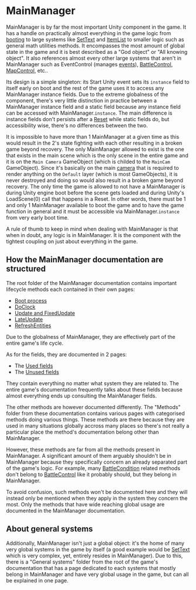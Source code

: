 # MainManager
MainManager is by far the most important Unity component in the game. It has a handle on practically almost everything in the game logic from [booting](Boot%20and%20reset%20process.md) to large systems like [SetText](../SetText/SetText.md) and [ItemList](../ItemList/ItemList.md) to smaller logic such as general math utilities methods. It encompasses the most amount of global state in the game and it is best described as a "God object" or "All knowing object". It also references almost every other large systems that aren't in MainManager such as EventControl (manages [events](../Enums%20and%20IDs/Events.md)), [BattleControl](../Battle%20system/BattleControl.md), [MapControl](../MapControl/MapControl.md), etc..

Its design is a simple singleton: its Start Unity event sets its `instance` field to itself early on boot and the rest of the game uses it to access any MainManager instance fields. Due to the extreme globalness of the component, there's very little distinction in practice between a MainManager instance field and a static field because any instance field can be accessed with MainManager.`instance`. The main difference is instance fields don't persists after a [Reset](Boot%20and%20reset%20process.md#reset) while static fields do, but accessibility wise, there's no differences between the two.

It is impossible to have more than 1 MainManager at a given time as this would result in the 2's state fighting with each other resulting in a broken game beyond recovery. The only MainManager allowed to exist is the one that exists in the main scene which is the only scene in the entire game and it is on the `Main Camera` GameObject (which is childed to the `MainCam` GameObject). Since it's basically on the main [camera](../General%20systems/Camera%20system.md#main-camera) that is required to render anything on the `Default` layer (which is most GameObjects), it is never destroyed and doing so would also result in a broken game beyond recovery. The only time the game is allowed to not have a MainManager is during Unity engine boot before the scene gets loaded and during Unity's LoadScene(0) call that happens in a Reset. In other words, there must be 1 and only 1 MainManager available to boot the game and to have the game function in general and it must be accessible via MainManager.`instance` from very early boot time.

A rule of thumb to keep in mind when dealing with MainManager is that when in doubt, any logic is in MainManager. It is the component with the tightest coupling on just about everything in the game.

## How the MainManager documentation are structured
The root folder of the MainManager documentation contains important lifecycle methods each contained in their own pages:

- [Boot process](Boot%20and%20reset%20process.md)
- [DoClock](DoClock.md)
- [Update and FixedUpdate](Update%20and%20FixedUpdate.md)
- [LateUpdate](LateUpdate.md)
- [RefreshEntities](RefreshEntities.md)

Due to the globalness of MainManager, they are effectively part of the entire game's life cycle.

As for the fields, they are documented in 2 pages:

- The [Used fields](MainManager%20fields.md)
- The [Unused fields](Unused%20fields.md)

They contain everything no matter what system they are related to. The entire game's documentation frequently talks about these fields because almost everything ends up consulting the MainManager fields.

The other methods are however documented differently. The "Methods" folder from these documentation contains various pages with categorised methods doing various things. These methods are there because they are used in many situations globally accross many places so there's not really a particular place the method's documentation belong other than MainManager.

However, these methods are far from all the methods present in MainManager. A significant amount of them arguably shouldn't be in MainManager because they specifically concern an already separated part of the game's logic. For example, many [BattleCondition](../Battle%20system/Actors%20states/Conditions.md) related methods don't belong to [BattleControl](../Battle%20system/BattleControl.md) like it probably should, but they belong in MainManager.

To avoid confusion, such methods won't be documented here and they will instead only be mentioned when they apply in the system they concern the most. Only the methods that have wide reaching global usage are documented in the MainManager documentation.

## About general systems
Additionally, MainManager isn't just a global object: it's the home of many very global systems in the game by itself (a good example would be [SetText](../SetText/SetText.md) which is very complex, yet, entirely resides in MainManager). Due to this, there is a "General systems" folder from the root of the game's documentation that has a page dedicated to each systems that mostly belong in MainManager and have very global usage in the game, but can all be explained in one page.
